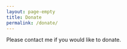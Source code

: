 ```yaml
---
layout: page-empty
title: Donate
permalink: /donate/
---
```


Please contact me if you would like to donate.
